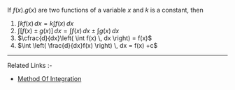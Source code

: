 If $f(x). g(x)$ are two functions of a variable $x$ and $k$ is a constant, then
1. $\int kf(x) \, dx = k\int f(x) \, dx$
2. $\int [f(x) \pm g(x)] \, dx = \int f(x) \, dx \pm \int g(x) \, dx$
3. $\cfrac{d}{dx}\left( \int f(x) \, dx \right) = f(x)$
4. $\int \left( \frac{d}{dx}f(x) \right) \, dx = f(x) +c$

---
Related Links :-
- [Method Of Integration](Method%20Of%20Integration.md) 